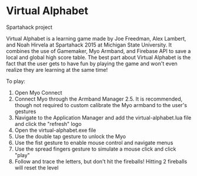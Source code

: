 # Virtual Alphabet
Spartahack project


Virtual Alphabet is a learning game made by Joe Freedman, Alex Lambert, and Noah Hirvela at Spartahack 2015 at Michigan State University. It combines the use of Gamemaker, Myo Armband, and Firebase API to save a local and global high score table. The best part about Virtual Alphabet is the fact that the user gets to have fun by playing the game and won't even realize they are learning at the same time!

To play:

1. Open Myo Connect
2. Connect Myo through the Armband Manager
2.5. It is recommended, though not required to custom calibrate the Myo armband to the user's gestures
3. Navigate to the Application Manager and add the virtual-alphabet.lua file and click the "refresh" logo
4. Open the virtual-alphabet.exe file
5. Use the double tap gesture to unlock the Myo
6. Use the fist gesture to enable mouse control and navigate menus
7. Use the spread fingers gesture to simulate a mouse click and click "play"
8. Follow and trace the letters, but don't hit the fireballs! Hitting 2 fireballs will reset the level